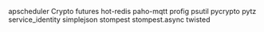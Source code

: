 <!--
author: lfp
date: 2016-07-11 13:56:45
title: nine
tags: nine
category: library
status: publish
summary: nine utils
-->

apscheduler
Crypto
futures
hot-redis
paho-mqtt
profig
psutil
pycrypto
pytz
service_identity
simplejson
stompest
stompest.async
twisted